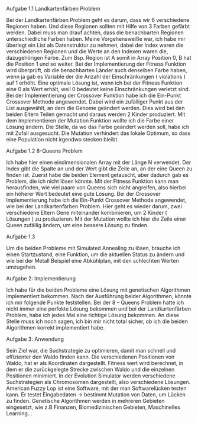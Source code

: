Aufgabe 1.1 Landkartenfärben Problem

Bei der Landkartenfärben Problem geht es darum, dass wir 6 verschiedene Regionen haben. Und diese Regionen sollten mit Hilfe von 3 Farben gefärbt werden. Dabei muss man drauf achten, dass die benachbarten Regionen unterschiedliche Farben haben.
Meine Vorgehensweiße war, ich habe mir überlegt ein List als Datenstruktur zu nehmen, dabei der Index waren die verschiedenen Regionen und die Werte an den Indexen waren die, dazugehörigen Farbe.
Zum Bsp. Region ist A somit in Array Position 0, B hat die Position 1 und so weiter.
Bei der Implementierung der Fitness Funktion wird überprüft, ob die benachbarten Länder auch denselben Farbe haben, wenn ja gab es Variable der die Anzahl der Einschränkungen ( violations ) auf 1 erhöht. Eine optimale Lösung ist, wenn ich bei der Fitness Funktion eine 0 als Wert erhält, weil 0 bedeutet keine Einschränkungen verletzt sind.
Bei der Implementierung der Crossover Funktion habe ich die Ein-Punkt Crossover Methode angewendet. Dabei wird ein zufälliger Punkt aus der List ausgewählt, an dem die Genome geändert werden. Dies wird bei den beiden Eltern Teilen gemacht und daraus werden 2 Kinder produziert.
Mit dem Implementieren der Mutation Funktion wollte ich die Farbe einer Lösung ändern. Die Stelle, da wo das Farbe geändert werden soll, habe ich mit Zufall ausgesucht. Die Mutation verhindert das lokale Optimum, so dass eine Population nicht irgendwo stecken bleibt. 

Aufgabe 1.2 8-Queens Problem

Ich habe hier einen eindimensionalen Array mit der Länge N verwendet. Der Index gibt die Spalte an und der Wert gibt die Zeile an, an der eine Queen zu finden ist. Zuerst habe die beiden Element getauscht, aber dadurch gab es Problem, die ich nicht lösen könnte.
Mit der Fitness Funktion kann man herausfinden, wie viel paare von Queens sich nicht angreifen, also hierbei ein höherer Wert bedeutet eine gute Lösung.
Bei der Crossover Implementierung habe ich die Ein-Punkt Crossover Methode angewendet, wie bei der Landkartenfärben Problem. Hier geht es wieder darum, zwei verschiedene Eltern Gene miteinander kombinieren, um 2 Kinder ( Lösungen ) zu produzieren.
Mit der Mutation wollte ich hier die Zeile einer Queen zufällig ändern, um eine bessere Lösung zu finden.

Aufgabe 1.3

Um die beiden Probleme mit Simulated Annealing zu lösen, brauche ich einen Startzustand, eine Funktion, um die aktuellen Status zu ändern und wie bei der Metall Beispiel eine Abkühlplan, mit den schlechten Werten umzugehen.



Aufgabe 2: Implementierung

Ich habe für die beiden Probleme eine Lösung mit genetischen Algorithmen implementiert bekommen. Nach der Ausführung beider Algorithmen, könnte ich mir folgende Punkte feststellen. 
Bei der 8 – Queens Problem hatte ich nicht immer eine perfekte Lösung bekommen und bei der Landkartenfärben Problem, habe ich jedes Mal eine richtige Lösung bekommen.
An diese Stelle  muss ich noch sagen, ich bin mir nicht total sicher, ob ich die beiden Algorithmen korrekt implementiert habe.



Aufgabe 3: Anwendung

Sein Ziel war, die Suchstrategie zu optimieren, damit man schnell und effizienter den Waldo finden kann.
Die verschiedenen Positionen von Waldo, hat er als Koordinaten dargestellt. Fitness wert wird berechnet, in dem er die zurückgelegte Strecke zwischen Waldo und die einzelnen Positionen minimiert.
In der Evolution Simulator werden verschiedene Suchstrategien als Chromosomen dargestellt, also verschiedene Lösungen.
American Fuzzy Lop ist eine Software, mit der man Softwarelücken testen kann. Er testet Eingabedaten -> bestimmt Mutation von Daten, um Lücken zu finden.
Genetische Algorithmen werden in mehreren Gebieten eingesetzt, wie z.B Finanzen, Biomedizinischen Gebieten, Maschinelles Learning…



 




